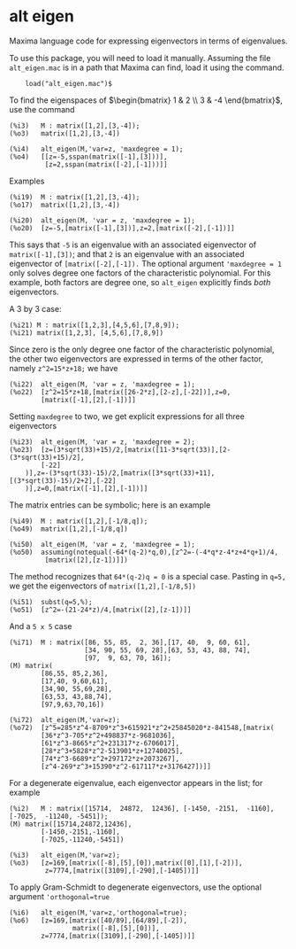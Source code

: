 # alt eigen

 Maxima language code for expressing eigenvectors in terms of eigenvalues.

To use this package, you will need to load it manually. Assuming the file 
`alt_eigen.mac` is in a path that Maxima can find, load it using the command.
~~~
	load("alt_eigen.mac")$
~~~
To find the eigenspaces of $\begin{bmatrix} 1 & 2 \\ 3 & -4 \end{bmatrix}$, use
the command
~~~
(%i3)	M : matrix([1,2],[3,-4]);
(%o3)	matrix([1,2],[3,-4])

(%i4)	alt_eigen(M,'var=z, 'maxdegree = 1);
(%o4)	[[z=-5,sspan(matrix([-1],[3]))],
         [z=2,sspan(matrix([-2],[-1]))]]
~~~


Examples
~~~
(%i19)	M : matrix([1,2],[3,-4]);
(%o17)	matrix([1,2],[3,-4])

(%i20)	alt_eigen(M, 'var = z, 'maxdegree = 1);
(%o20)	[z=-5,[matrix([-1],[3])],z=2,[matrix([-2],[-1])]]
 ~~~
 This says that `-5` is an eigenvalue with an associated eigenvector of 
 `matrix([-1],[3])`; and that `2` is an eigenvalue with an associated eigenvector of
 `[matrix([-2],[-1]).`  The optional argument `'maxdegree = 1` only solves degree one factors of the characteristic polynomial. For this example, both factors are degree one, so `alt_eigen` explicitly finds _both_ eigenvectors.

A 3 by 3 case:
 ~~~
 (%i21)	M : matrix([1,2,3],[4,5,6],[7,8,9]);
 (%i21)	matrix([1,2,3],	[4,5,6],[7,8,9])
~~~
Since zero is the only degree one factor of the characteristic polynomial, the
other two eigenvectors are expressed in terms of the other factor, namely 
`z^2=15*z+18;` we have
~~~
(%i22)	alt_eigen(M, 'var = z, 'maxdegree = 1);
(%o22)	[z^2=15*z+18,[matrix([26-2*z],[2-z],[-22])],z=0,
        [matrix([-1],[2],[-1])]]
~~~
Setting `maxdegree` to two, we get explicit expressions for all three eigenvectors
~~~
(%i23)	alt_eigen(M, 'var = z, 'maxdegree = 2);
(%o23)	[z=(3*sqrt(33)+15)/2,[matrix([11-3*sqrt(33)],[2-(3*sqrt(33)+15)/2],
		[-22]
	)],z=-(3*sqrt(33)-15)/2,[matrix([3*sqrt(33)+11],[(3*sqrt(33)-15)/2+2],[-22]
	)],z=0,[matrix([-1],[2],[-1])]]
 ~~~

 The matrix entries can be symbolic; here is an example
 ~~~
(%i49)	M : matrix([1,2],[-1/8,q]);
(%o49)	matrix([1,2],[-1/8,q])

(%i50)	alt_eigen(M, 'var = z, 'maxdegree = 1);
(%o50)	assuming(notequal(-64*(q-2)*q,0),[z^2=-(-4*q*z-4*z+4*q+1)/4,
          [matrix([2],[z-1])]])
~~~
The method recognizes that `64*(q-2)q = 0` is a special case. Pasting in `q=5,` we get the eigenvectors of `matrix([1,2],[-1/8,5])`
~~~
(%i51)	subst(q=5,%);
(%o51)	[z^2=-(21-24*z)/4,[matrix([2],[z-1])]]
 ~~~

And a `5 x 5` case

~~~
(%i71)	M : matrix([86, 55, 85,  2, 36],[17, 40,  9, 60, 61],
                   [34, 90, 55, 69, 28],[63, 53, 43, 88, 74],
                   [97,  9, 63, 70, 16]);
(M)	matrix(
		[86,55,	85,2,36],
		[17,40,	9,60,61],
		[34,90,	55,69,28],
		[63,53,	43,88,74],
		[97,9,63,70,16])

(%i72)	alt_eigen(M,'var=z);
(%o72)	[z^5=285*z^4-8709*z^3+615921*z^2+25845020*z-841548,[matrix(
		[36*z^3-705*z^2+498837*z-9681036],
		[61*z^3-8665*z^2+231317*z-6706017],
		[28*z^3+5828*z^2-513901*z+12740025],
		[74*z^3-6689*z^2+297172*z+2073267],
		[z^4-269*z^3+15390*z^2-617117*z+3176427])]]
~~~
For a degenerate eigenvalue, each eigenvector appears in the list; for example
~~~
(%i2)	M : matrix([15714,  24872,  12436], [-1450, -2151,  -1160],[-7025,  -11240, -5451]);
(M)	matrix([15714,24872,12436],
		[-1450,-2151,-1160],
		[-7025,-11240,-5451])

(%i3)	alt_eigen(M,'var=z);
(%o3)	[z=169,[matrix([-8],[5],[0]),matrix([0],[1],[-2])],
         z=7774,[matrix([3109],[-290],[-1405])]]
~~~
To apply Gram-Schmidt to degenerate eigenvectors, use the optional argument 
`'orthogonal=true`
~~~
(%i6)	alt_eigen(M,'var=z,'orthogonal=true);
(%o6)	[z=169,[matrix([40/89],[64/89],[-2]),
                matrix([-8],[5],[0])],
		z=7774,[matrix([3109],[-290],[-1405])]]
~~~
